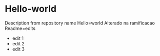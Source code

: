 # Hello-world
Description from repository name Hello=world
Alterado na ramificacao Readme=edits 
- edit 1
- edit 2
- edit 3
